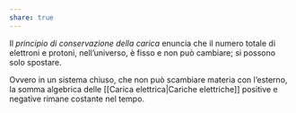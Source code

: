 ```yaml
---
share: true
---
```

Il *principio di conservazione della carica* enuncia che il numero totale di elettroni e protoni, nell’universo, è fisso e non può cambiare; si possono solo spostare.

Ovvero in un sistema chiuso, che non può scambiare materia con l’esterno, la somma algebrica delle [[Carica elettrica|Cariche elettriche]] positive e negative rimane costante nel tempo.